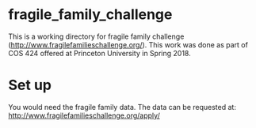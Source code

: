 # fragile_family_challenge
This is a working directory for fragile family challenge (http://www.fragilefamilieschallenge.org/). This work was done as part of COS 424 offered at Princeton University in Spring 2018.

# Set up
You would need the fragile family data. The data can be requested at:
http://www.fragilefamilieschallenge.org/apply/

